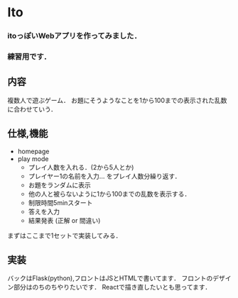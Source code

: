 # Ito
### itoっぽいWebアプリを作ってみました．
### 練習用です．
## 内容
複数人で遊ぶゲーム．
お題にそうようなことを1から100までの表示された乱数に合わせていう．

## 仕様,機能
- homepage 
- play mode
	- プレイ人数を入れる．(2から5人とか)
	- プレイヤー1の名前を入力... をプレイ人数分繰り返す．
	- お題をランダムに表示
	- 他の人と被らないように1から100までの乱数を表示する．
	- 制限時間5minスタート
	- 答えを入力
	- 結果発表 (正解 or 間違い)

まずはここまで1セットで実装してみる．

## 実装
バックはFlask(python),フロントはJSとHTMLで書いてます．
フロントのデザイン部分はのちのちやりたいです．
Reactで描き直したいとも思ってます．
